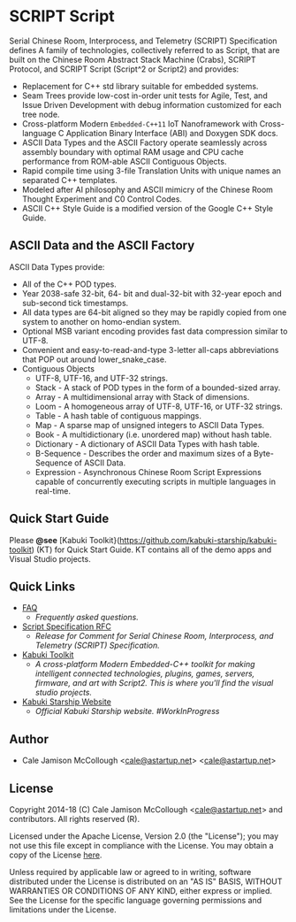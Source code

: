 # SCRIPT Script

Serial Chinese Room, Interprocess, and Telemetry (SCRIPT) Specification defines A family of technologies, collectively referred to as Script, that are built on the Chinese Room Abstract Stack Machine (Crabs), SCRIPT Protocol, and SCRIPT Script (Script^2 or Script2) and provides:

* Replacement for C++ std library suitable for embedded systems.
* Seam Trees provide low-cost in-order unit tests for Agile, Test, and Issue Driven Development with debug information customized for each tree node.
* Cross-platform Modern `Embedded-C++11` IoT Nanoframework with Cross-language C Application Binary Interface (ABI) and Doxygen SDK docs.
* ASCII Data Types and the ASCII Factory operate seamlessly across assembly boundary with optimal RAM usage and CPU cache performance from ROM-able ASCII Contiguous Objects.
* Rapid compile time using 3-file Translation Units with unique names an separated C++ templates.
* Modeled after AI philosophy and ASCII mimicry of the Chinese Room Thought Experiment and C0 Control Codes.
* ASCII C++ Style Guide is a modified version of the Google C++ Style Guide.

## ASCII Data and the ASCII Factory

ASCII Data Types provide:

* All of the C++ POD types.
* Year 2038-safe 32-bit, 64- bit and dual-32-bit with 32-year epoch and sub-second tick timestamps.
* All data types are 64-bit aligned so they may be rapidly copied from one system to another on homo-endian system.
* Optional MSB variant encoding provides fast data compression similar to UTF-8.
* Convenient and easy-to-read-and-type 3-letter all-caps abbreviations that POP out around lower_snake_case.
* Contiguous Objects
  * UTF-8, UTF-16, and UTF-32 strings.
  * Stack - A stack of POD types in the form of a bounded-sized array.
  * Array - A multidimensional array with Stack of dimensions.
  * Loom - A homogeneous array of UTF-8, UTF-16, or UTF-32 strings.
  * Table - A hash table of contiguous mappings.
  * Map - A sparse map of unsigned integers to ASCII Data Types.
  * Book - A multidictionary (i.e. unordered map) without hash table.
  * Dictionary - A dictionary of ASCII Data Types with hash table.
  * B-Sequence - Describes the order and maximum sizes of a Byte-Sequence of ASCII Data.
  * Expression - Asynchronous Chinese Room Script Expressions capable of concurrently executing scripts in multiple languages in real-time.
  
## Quick Start Guide

Please **@see** [Kabuki Toolkit}(https://github.com/kabuki-starship/kabuki-toolkit) (KT) for Quick Start Guide. KT contains all of the demo apps and Visual Studio projects.

## Quick Links

* [FAQ](https://github.com/kabuki-starship/script/blob/master/docs/readme.md)
  - *Frequently asked questions.*
* [Script Specification RFC](https://github.com/kabuki-starship/script2/blob/master/spec/readme.md)
  - *Release for Comment for Serial Chinese Room, Interprocess, and Telemetry (SCRIPT) Specification.*
* [Kabuki Toolkit](https://github.com/kabuki-starship/kabuki-toolkit)
  - *A cross-platform Modern Embedded-C++ toolkit for making intelligent connected technologies, plugins, games, servers, firmware, and art with Script2. This is where you'll find the visual studio projects.*
* [Kabuki Starship Website](https://kabuki-starship.github.io/)
  - *Official Kabuki Starship website. #WorkInProgress*

## Author

* Cale Jamison McCollough <<cale@astartup.net>> <[cale@astartup.net](mailto:cale@astartup.net)>

## License

Copyright 2014-18 (C) Cale Jamison McCollough <<cale@astartup.net>> and contributors. All rights reserved (R).

Licensed under the Apache License, Version 2.0 (the "License"); you may not use this file except in compliance with the License. You may obtain a copy of the License [here](http://www.apache.org/licenses/LICENSE-2.0).

Unless required by applicable law or agreed to in writing, software distributed under the License is distributed on an "AS IS" BASIS, WITHOUT WARRANTIES OR CONDITIONS OF ANY KIND, either express or implied. See the License for the specific language governing permissions and limitations under the License.
